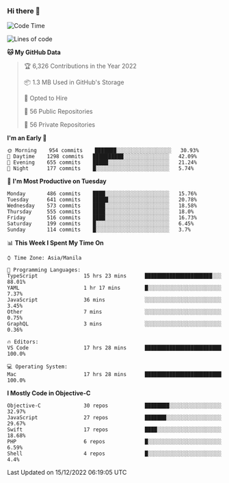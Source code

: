 ### Hi there 👋

<!--START_SECTION:waka-->
![Code Time](http://img.shields.io/badge/Code%20Time-3%2C483%20hrs%2057%20mins-blue)

![Lines of code](https://img.shields.io/badge/From%20Hello%20World%20I%27ve%20Written-2%20Million%20lines%20of%20code-blue)

**🐱 My GitHub Data** 

> 🏆 6,326 Contributions in the Year 2022
 > 
> 📦 1.3 MB Used in GitHub's Storage 
 > 
> 💼 Opted to Hire
 > 
> 📜 56 Public Repositories 
 > 
> 🔑 56 Private Repositories  
 > 
**I'm an Early 🐤** 

```text
🌞 Morning    954 commits    ███████░░░░░░░░░░░░░░░░░░   30.93% 
🌆 Daytime    1298 commits   ██████████░░░░░░░░░░░░░░░   42.09% 
🌃 Evening    655 commits    █████░░░░░░░░░░░░░░░░░░░░   21.24% 
🌙 Night      177 commits    █░░░░░░░░░░░░░░░░░░░░░░░░   5.74%

```
📅 **I'm Most Productive on Tuesday** 

```text
Monday       486 commits    ████░░░░░░░░░░░░░░░░░░░░░   15.76% 
Tuesday      641 commits    █████░░░░░░░░░░░░░░░░░░░░   20.78% 
Wednesday    573 commits    ████░░░░░░░░░░░░░░░░░░░░░   18.58% 
Thursday     555 commits    ████░░░░░░░░░░░░░░░░░░░░░   18.0% 
Friday       516 commits    ████░░░░░░░░░░░░░░░░░░░░░   16.73% 
Saturday     199 commits    █░░░░░░░░░░░░░░░░░░░░░░░░   6.45% 
Sunday       114 commits    █░░░░░░░░░░░░░░░░░░░░░░░░   3.7%

```


📊 **This Week I Spent My Time On** 

```text
⌚︎ Time Zone: Asia/Manila

💬 Programming Languages: 
TypeScript               15 hrs 23 mins      ██████████████████████░░░   88.01% 
YAML                     1 hr 17 mins        █░░░░░░░░░░░░░░░░░░░░░░░░   7.37% 
JavaScript               36 mins             ░░░░░░░░░░░░░░░░░░░░░░░░░   3.45% 
Other                    7 mins              ░░░░░░░░░░░░░░░░░░░░░░░░░   0.75% 
GraphQL                  3 mins              ░░░░░░░░░░░░░░░░░░░░░░░░░   0.36%

🔥 Editors: 
VS Code                  17 hrs 28 mins      █████████████████████████   100.0%

💻 Operating System: 
Mac                      17 hrs 28 mins      █████████████████████████   100.0%

```

**I Mostly Code in Objective-C** 

```text
Objective-C              30 repos            ████████░░░░░░░░░░░░░░░░░   32.97% 
JavaScript               27 repos            ███████░░░░░░░░░░░░░░░░░░   29.67% 
Swift                    17 repos            ████░░░░░░░░░░░░░░░░░░░░░   18.68% 
PHP                      6 repos             █░░░░░░░░░░░░░░░░░░░░░░░░   6.59% 
Shell                    4 repos             █░░░░░░░░░░░░░░░░░░░░░░░░   4.4%

```



 Last Updated on 15/12/2022 06:19:05 UTC
<!--END_SECTION:waka-->


<!--
**rad182/rad182** is a ✨ _special_ ✨ repository because its `README.md` (this file) appears on your GitHub profile.

Here are some ideas to get you started:

- 🔭 I’m currently working on ...
- 🌱 I’m currently learning ...
- 👯 I’m looking to collaborate on ...
- 🤔 I’m looking for help with ...
- 💬 Ask me about ...
- 📫 How to reach me: ...
- 😄 Pronouns: ...
- ⚡ Fun fact: ...
-->

